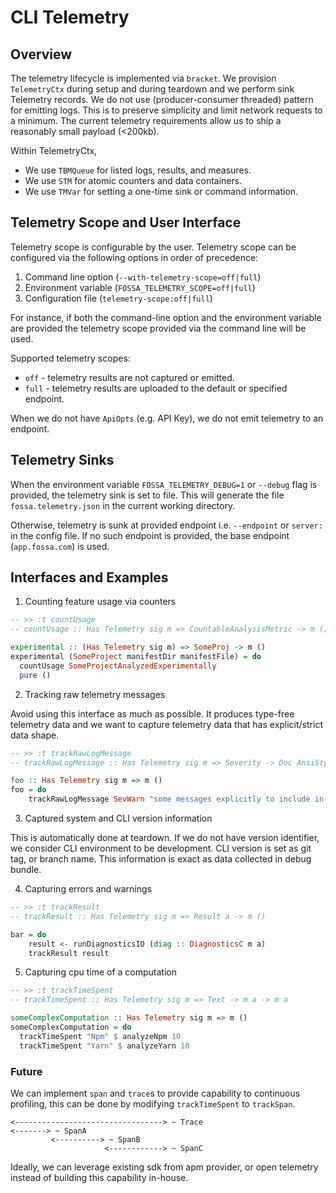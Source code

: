 # CLI Telemetry

## Overview

The telemetry lifecycle is implemented via `bracket`. We provision `TelemetryCtx` 
during setup and during teardown and we perform sink Telemetry records. We do 
not use (producer-consumer threaded) pattern for emitting logs. This is to preserve
simplicity and limit network requests to a minimum. The current telemetry requirements 
allow us to ship a reasonably small payload (<200kb). 

Within TelemetryCtx, 

- We use `TBMQueue` for listed logs, results, and measures.
- We use `STM` for atomic counters and data containers.
- We use `TMVar` for setting a one-time sink or command information.

## Telemetry Scope and User Interface

Telemetry scope is configurable by the user. Telemetry scope can be 
configured via the following options in order of precedence: 

1. Command line option (`--with-telemetry-scope=off|full`)
2. Environment variable (`FOSSA_TELEMETRY_SCOPE=off|full`)
3. Configuration file (`telemetry-scope:off|full`)

For instance, if both the command-line option and the environment variable are provided
the telemetry scope provided via the command line will be used. 
	
Supported telemetry scopes:
- `off` - telemetry results are not captured or emitted. 
- `full` - telemetry results are uploaded to the default or specified endpoint.
	
When we do not have `ApiOpts` (e.g. API Key), we do not emit telemetry to an endpoint.
## Telemetry Sinks

When the environment variable `FOSSA_TELEMETRY_DEBUG=1` or `--debug` flag is provided, 
the telemetry sink is set to file. This will generate the file `fossa.telemetry.json` in the current working directory. 
	
Otherwise, telemetry is sunk at provided endpoint i.e. `--endpoint` or `server:` in the config file. 
If no such endpoint is provided, the base endpoint (`app.fossa.com`) is used.

## Interfaces and Examples

1. Counting feature usage via counters

```haskell
-- >> :t countUsage
-- countUsage :: Has Telemetry sig m => CountableAnalysisMetric -> m ()

experimental :: (Has Telemetry sig m) => SomeProj -> m ()
experimental (SomeProject manifestDir manifestFile) = do
  countUsage SomeProjectAnalyzedExperimentally
  pure ()
```

2. Tracking raw telemetry messages

Avoid using this interface as much as possible. It produces type-free telemetry data and 
we want to capture telemetry data that has explicit/strict data shape.

```haskell
-- >> :t trackRawLogMessage
-- trackRawLogMessage :: Has Telemetry sig m => Severity -> Doc AnsiStyle -> m ()

foo :: Has Telemetry sig m => m ()
foo = do
    trackRawLogMessage SevWarn "some messages explicitly to include in telemetry logs"
```

3. Captured system and CLI version information

This is automatically done at teardown. If we do not have version identifier, 
we consider CLI environment to be development. CLI version is set as git tag, 
or branch name. This information is exact as data collected in debug bundle.

4. Capturing errors and warnings

```haskell 
-- >> :t trackResult
-- trackResult :: Has Telemetry sig m => Result a -> m ()

bar = do
    result <- runDiagnosticsIO (diag :: DiagnosticsC m a)
    trackResult result

```

5. Capturing cpu time of a computation

```haskell
-- >> :t trackTimeSpent 
-- trackTimeSpent :: Has Telemetry sig m => Text -> m a -> m a

someComplexComputation :: Has Telemetry sig m => m ()
someComplexComputation = do
  trackTimeSpent "Npm" $ analyzeNpm 10
  trackTimeSpent "Yarn" $ analyzeYarn 10
```


### Future

We can implement `span` and `trace`s to provide capability to continuous profiling, this 
can be done by modifying `trackTimeSpent` to `trackSpan`. 

```
<---------------------------------> ~ Trace
<-------> ~ SpanA
         <----------> ~ SpanB
                     <------------> ~ SpanC
```

Ideally, we can leverage existing sdk from apm provider, or open telemetry instead of
building this capability in-house. 

